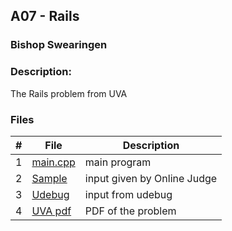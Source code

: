 ## A07 - Rails
### Bishop Swearingen
### Description: 

The Rails problem from UVA 

### Files

|   #   | File             | Description                                        |
| :---: | ---------------- | -------------------------------------------------- |
|   1   | [main.cpp](https://github.com/BishopSwearingen/4883-Prog-Tech/blob/main/Assignments/A07/main.cpp)         | main program     |
|   2   | [Sample](https://github.com/BishopSwearingen/4883-Prog-Tech/blob/main/Assignments/A06/input1) | input given by Online Judge         |
|   3   | [Udebug](https://github.com/BishopSwearingen/4883-Prog-Tech/blob/main/Assignments/A07/input1) | input from udebug |
|   4  | [UVA pdf](https://github.com/BishopSwearingen/4883-Prog-Tech/blob/main/Assignments/A06/10226.pdf) | PDF of the problem |

